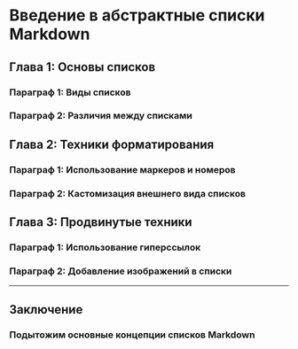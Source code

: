 # Введение в абстрактные списки Markdown

## Глава 1: Основы списков

### Параграф 1: Виды списков

### Параграф 2: Различия между списками

## Глава 2: Техники форматирования

### Параграф 1: Использование маркеров и номеров

### Параграф 2: Кастомизация внешнего вида списков

## Глава 3: Продвинутые техники

### Параграф 1: Использование гиперссылок

### Параграф 2: Добавление изображений в списки

---

## Заключение

### Подытожим основные концепции списков Markdown
